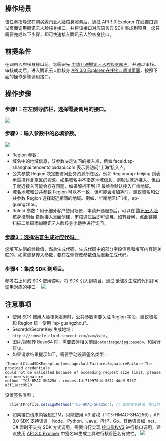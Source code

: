 ## 操作场景
该任务指导您在购买腾讯云人脸核身服务后，通过 API 3.0 Explorer 在线接口调试页面调用腾讯云人脸核身接口，并将该接口对应语言的 SDK 集成到项目。您只需要完成以下步骤，即可快速接入腾讯云人脸核身接口。

## 前提条件
在调用人脸核身接口前，您需要先 [申请开通腾讯云人脸核身服务](https://cloud.tencent.com/apply/p/shcgszvmppc)，并通过审核。
审核成功后，进入腾讯云人脸核身 [API 3.0 Explorer 在线接口调试页面](https://console.cloud.tencent.com/api/explorer?Product=faceid&Version=2018-03-01&Action=DetectAuth&SignVersion=)，按照下面的操作步骤调用接口。

## 操作步骤
### 步骤1：在左侧导航栏，选择需要调用的接口。
![](https://qcloudimg.tencent-cloud.cn/raw/fabd98c7bf933485625c2e31b23b1d77.png)

### 步骤2：输入参数中的必填参数。
![](https://qcloudimg.tencent-cloud.cn/raw/8fc20b89dc9302272db69f64bd0cbab1.png)
 - Region 参数：
  - 域名中的地域信息，该参数决定访问的接入点，例如 faceid.ap-shanghai.tencentcloudapi.com 表示要访问“上海”接入点。
  - 公共参数 Region 决定要访问业务资源所在区，例如 Region=ap-beijing 则表示需操作北京区的资源。如果域名中不指定地域信息，则默认就近接入，但由于就近接入可能会存在问题，如果解析不到 IP 最终会默认接入广州地域。
  - 域名地域和公共参数 Region 可以不一致，但可能会增加耗时。建议域名和公共参数 Region 选择就近相同的地域。例如，华南地区(广州)，ap-guangzhou。
 - RuleId 参数：用于细分客户使用场景，申请开通服务后，可以在 [腾讯云人脸核身控制台](https://console.cloud.tencent.com/faceid) 自助接入里面创建，审核通过后即可调用。如有疑问，[点此链接](https://cloud.tencent.com/document/product/1007/56130) 扫描二维码添加腾讯云人脸核身小助手进行询问。
 

### [步骤3：选择语言生成对应代码。](id:spans3)
您填写左侧的参数值，然后生成代码，生成代码中的部分字段信息和填写内容是关联的。如需调整传入参数，要在左侧修改参数值后重新生成代码。

### 步骤4：集成 SDK 到项目。
参考右上角的 SDK 使用说明，将 SDK 引入到项目，通过 [步骤3](#spans3) 生成的代码即可调用对应的接口。
![](https://main.qcloudimg.com/raw/095e4a83376ce59e09e80f0e9fa3a437.png)

## 注意事项
- 使用 SDK 调用人脸核身服务时，公共参数需要关注 Region 字段，建议域名和 Region 统一使用 “ap-guangzhou”。
- SecretId/SecretKey 生成地址：`https://console.cloud.tencent.com/cam/capi`。
- 图片/视频转 Base64 时，需要去掉相关前缀`data:image/jpg;base64，`和换行符`\n`。
- 如果请求结果提示如下，需要手动设置签名类型：
 ```
[TencentCloudSDKException]message:AuthFailure.SignatureFailure-The provided credentials
could not be validated because of exceeding request size limit, please use new signature 
method `TC3-HMAC-SHA256`. requestId:719970d4-5814-4dd9-9757-a3f11ecc9b20
```
设置签名类型：
``` js
  clientProfile.setSignMethod("TC3-HMAC-SHA256"); // 指定签名算法（默认为 HmacSHA256）
```
- 如果接口请求内容超过1M，只能使用 V3 鉴权（TC3-HMAC-SHA256），API 3.0 SDK 支持语言：Node、Python、Java、PHP、Go。其他语言如 .net、C# 暂时不支持 SDK 方式调用，需要自行实现 [接口鉴权V3](https://cloud.tencent.com/document/product/1007/31324) 进行接口调用，建议使用 [API 3.0 Explorer](https://console.cloud.tencent.com/api/explorer?Product=faceid&Version=2018-03-01&Action=GetActionSequence) 中签名串生成工具进行核验签名有效性。
![](https://main.qcloudimg.com/raw/2f83cb6a567ff6a0c2477a10c6feab8d.png)


 
